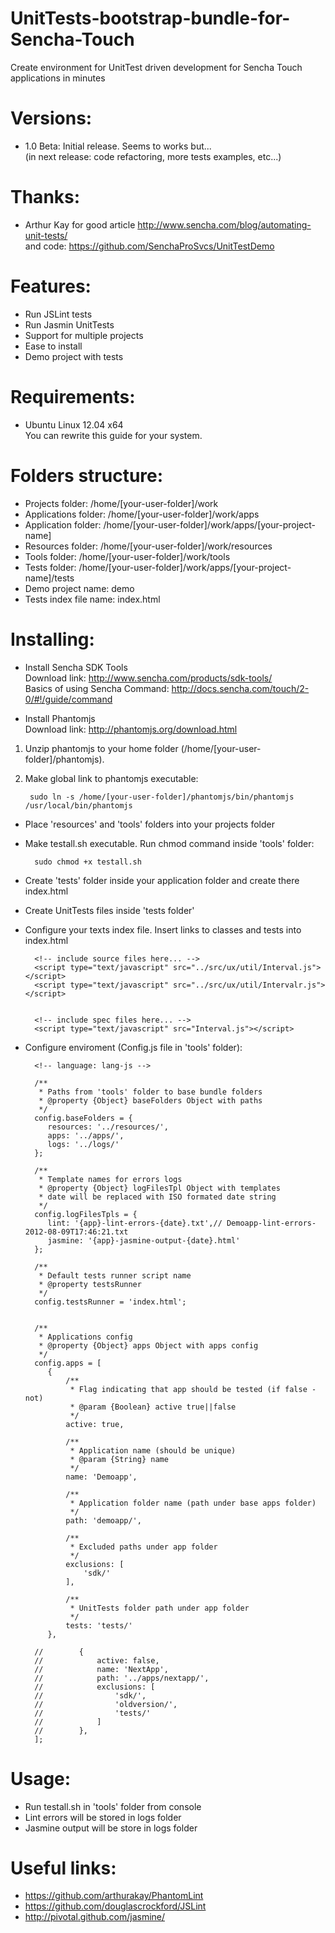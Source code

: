 UnitTests-bootstrap-bundle-for-Sencha-Touch
===========================================

Create environment for UnitTest driven development for Sencha Touch applications in minutes    

Versions:
=========
- 1.0 Beta: Initial release. Seems to works but...  
(in next release: code refactoring, more tests examples, etc...)  

Thanks:
=======
- Arthur Kay for good article http://www.sencha.com/blog/automating-unit-tests/  
and code: https://github.com/SenchaProSvcs/UnitTestDemo

Features:
=========
- Run JSLint tests  
- Run Jasmin UnitTests  
- Support for multiple projects  
- Ease to install  
- Demo project with tests

Requirements:
=============
- Ubuntu Linux 12.04 x64  
You can rewrite this guide for your system.  

Folders structure:
==================
- Projects folder: /home/[your-user-folder]/work  
- Applications folder: /home/[your-user-folder]/work/apps  
- Application folder: /home/[your-user-folder]/work/apps/[your-project-name]  
- Resources folder: /home/[your-user-folder]/work/resources  
- Tools folder: /home/[your-user-folder]/work/tools  
- Tests folder: /home/[your-user-folder]/work/apps/[your-project-name]/tests  
- Demo project name: demo  
- Tests index file name: index.html

Installing:
===========
- Install Sencha SDK Tools  
Download link: http://www.sencha.com/products/sdk-tools/  
Basics of using Sencha Command: http://docs.sencha.com/touch/2-0/#!/guide/command  

- Install Phantomjs  
Download link: http://phantomjs.org/download.html  
1) Unzip phantomjs to your home folder (/home/[your-user-folder]/phantomjs).  
2) Make global link to phantomjs executable:  
        
        sudo ln -s /home/[your-user-folder]/phantomjs/bin/phantomjs /usr/local/bin/phantomjs  

- Place 'resources' and 'tools' folders into your projects folder  
- Make testall.sh executable. Run chmod command inside 'tools' folder:  
        
        sudo chmod +x testall.sh

- Create 'tests' folder inside your application folder and create there index.html  
- Create UnitTests files inside 'tests folder'  
- Configure your texts index file. Insert links to classes and tests into index.html  
        
        <!-- include source files here... -->
        <script type="text/javascript" src="../src/ux/util/Interval.js"></script>
        <script type="text/javascript" src="../src/ux/util/Intervalr.js"></script>


        <!-- include spec files here... -->
        <script type="text/javascript" src="Interval.js"></script>

- Configure enviroment (Config.js file in 'tools' folder):  
        
        <!-- language: lang-js -->
        
        /**
         * Paths from 'tools' folder to base bundle folders
         * @property {Object} baseFolders Object with paths
         */
        config.baseFolders = {
           resources: '../resources/',
           apps: '../apps/',
           logs: '../logs/'
        };

        /**
         * Template names for errors logs
         * @property {Object} logFilesTpl Object with templates
         * date will be replaced with ISO formated date string
         */
        config.logFilesTpls = {
           lint: '{app}-lint-errors-{date}.txt',// Demoapp-lint-errors-2012-08-09T17:46:21.txt
           jasmine: '{app}-jasmine-output-{date}.html'
        };

        /**
         * Default tests runner script name
         * @property testsRunner
         */
        config.testsRunner = 'index.html';


        /**
         * Applications config
         * @property {Object} apps Object with apps config
         */
        config.apps = [
           {
               /**
                * Flag indicating that app should be tested (if false - not)
                * @param {Boolean} active true||false
                */
               active: true,

               /**
                * Application name (should be unique)
                * @param {String} name
                */
               name: 'Demoapp',

               /**
                * Application folder name (path under base apps folder)
                */
               path: 'demoapp/',

               /**
                * Excluded paths under app folder
                */
               exclusions: [
                   'sdk/'
               ],

               /**
                * UnitTests folder path under app folder
                */
               tests: 'tests/'
           },

        //        {
        //            active: false,
        //            name: 'NextApp',
        //            path: '../apps/nextapp/',
        //            exclusions: [
        //                'sdk/',
        //                'oldversion/',
        //                'tests/'
        //            ]
        //        },
        ];
        
Usage:  
======
- Run testall.sh in 'tools' folder from console
- Lint errors will be stored in logs folder
- Jasmine output will be store in logs folder

Useful links:  
=============
- https://github.com/arthurakay/PhantomLint  
- https://github.com/douglascrockford/JSLint  
- http://pivotal.github.com/jasmine/  